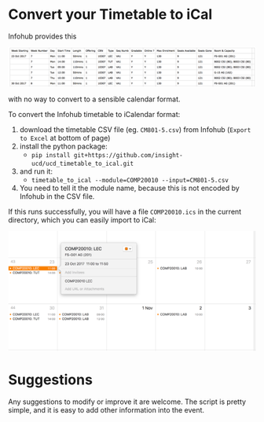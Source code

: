 # Convert your Timetable to iCal

Infohub provides this

![](timetable.png)

with no way to convert to a sensible calendar format.

To convert the Infohub timetable to iCalendar format:

1. download the timetable CSV file (eg. `CM801-5.csv`) from Infohub (`Export to Excel` at bottom of page)
2. install the python package:
    - `pip install git+https://github.com/insight-ucd/ucd_timetable_to_ical.git`
3. and run it:
    - `timetable_to_ical --module=COMP20010 --input=CM801-5.csv`
4. You need to tell it the module name, because this is not encoded by Infohub in the CSV file.

If this runs successfully, you will have a file `COMP20010.ics` in the current directory, which you can easily import to iCal:

![](ical.png)

# Suggestions

Any suggestions to modify or improve it are welcome. The script is pretty simple, and it is easy to add other information into the event.
